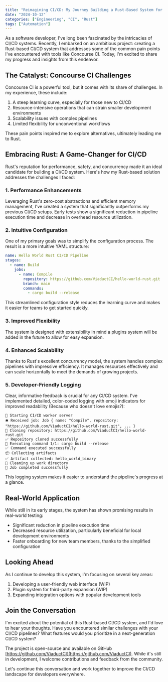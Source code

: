 ```yaml
---
title: "Reimagining CI/CD: My Journey Building a Rust-Based System for pipelines"
date: "2024-10-12"
categories: ["Engineering", "CI", "Rust"] 
tags: ["Automation"]
---
```


As a software developer, I've long been fascinated by the intricacies of CI/CD systems. Recently, I embarked on an ambitious project: creating a Rust-based CI/CD system that addresses some of the common pain points I've encountered with tools like Concourse CI. Today, I'm excited to share my progress and insights from this endeavor.

## The Catalyst: Concourse CI Challenges

Concourse CI is a powerful tool, but it comes with its share of challenges. In my experience, these include:

1. A steep learning curve, especially for those new to CI/CD
2. Resource-intensive operations that can strain smaller development environments
3. Scalability issues with complex pipelines
4. Limited flexibility for unconventional workflows

These pain points inspired me to explore alternatives, ultimately leading me to Rust.

## Embracing Rust: A Game-Changer for CI/CD

Rust's reputation for performance, safety, and concurrency made it an ideal candidate for building a CI/CD system. Here's how my Rust-based solution addresses the challenges I faced:

### 1. Performance Enhancements

Leveraging Rust's zero-cost abstractions and efficient memory management, I've created a system that significantly outperforms my previous CI/CD setups. Early tests show a significant reduction in pipeline execution time and decrease in overhead resource utilization.

### 2. Intuitive Configuration

One of my primary goals was to simplify the configuration process. The result is a more intuitive YAML structure:

```yaml
name: Hello World Rust CI/CD Pipeline
stages:
  - name: Build
    jobs:
      - name: Compile
        repository: https://github.com/ViaductCI/hello-world-rust.git
        branch: main
        commands:
          - cargo build --release
```

This streamlined configuration style reduces the learning curve and makes it easier for teams to get started quickly.

### 3. Improved Flexibility

The system is designed with extensibility in mind a plugins system will be added in the future to allow for easy expansion.

### 4. Enhanced Scalability

Thanks to Rust's excellent concurrency model, the system handles complex pipelines with impressive efficiency. It manages resources effectively and can scale horizontally to meet the demands of growing projects.

### 5. Developer-Friendly Logging

Clear, informative feedback is crucial for any CI/CD system. I've implemented detailed, color-coded logging with emoji indicators for improved readability (Because who doesn't love emojis?):

```
🚀 Starting CI/CD worker server
🛎️ Received job: Job { name: "Compile", repository: "https://github.com/ViaductCI/hello-world-rust.git", ... }
🔄 Cloning repository: https://github.com/ViaductCI/hello-world-rust.git
✅ Repository cloned successfully
🚀 Executing command 1/1: cargo build --release
✅ Command executed successfully
📦 Collecting artifacts
✅ Artifact collected: hello_world_binary
🧹 Cleaning up work directory
🎉 Job completed successfully
```

This logging system makes it easier to understand the pipeline's progress at a glance.

## Real-World Application

While still in its early stages, the system has shown promising results in real-world testing:

- Significant reduction in pipeline execution time
- Decreased resource utilization, particularly beneficial for local development environments
- Faster onboarding for new team members, thanks to the simplified configuration

## Looking Ahead

As I continue to develop this system, I'm focusing on several key areas:

1. Developing a user-friendly web interface (WIP)
3. Plugin system for third-party expansion (WIP)
2. Expanding integration options with popular development tools

## Join the Conversation

I'm excited about the potential of this Rust-based CI/CD system, and I'd love to hear your thoughts. Have you encountered similar challenges with your CI/CD pipelines? What features would you prioritize in a next-generation CI/CD system?

The project is open-source and available on GitHub [https://github.com/ViaductCI](https://github.com/ViaductCI). While it's still in development, I welcome contributions and feedback from the community.

Let's continue this conversation and work together to improve the CI/CD landscape for developers everywhere.